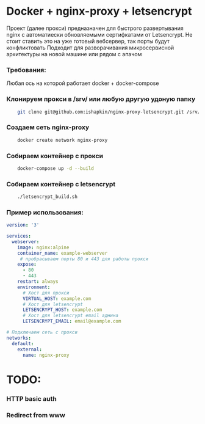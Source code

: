 # Docker + nginx-proxy + letsencrypt

Проект (далее прокси) предназначен для быстрого развертывания nginx с автоматиески обновляемыми сертифкатами от Letsencrypt.
Не стоит ставить это на уже готовый вебсервер, так порты будут конфликтовать
Подходит для разворачивания микросервисной архитектуры на новой машине или рядом с апачом

### Требования:
Любая ось на которой работает docker + docker-compose

### Клонируем прокси в /srv/ или любую другую удоную папку
```bash
    git clone git@github.com:ishapkin/nginx-proxy-letsencrypt.git /srv/proxy
```

### Создаем сеть nginx-proxy
```bash
    docker create network nginx-proxy
```

### Собираем контейнер с прокси 
```bash
    docker-compose up -d --build
```

### Собираем контейнер с letsencrypt
```bash
    ./letsencrypt_build.sh
```

### Пример использования:
```yaml
version: '3'

services:
  webserver:
    image: nginx:alpine
    container_name: example-webserver
     # пробрасываем порты 80 и 443 для работы прокси
    expose:
      - 80
      - 443
    restart: always
    environment:
      # Хост для прокси
      VIRTUAL_HOST: example.com
      # Хост для letsencrypt
      LETSENCRYPT_HOST: example.com
      # Хост для letsencrypt email админа
      LETSENCRYPT_EMAIL: email@example.com

# Подключаем сеть с прокси
networks:
  default:
    external:
      name: nginx-proxy

```

# TODO:
### HTTP basic auth
### Redirect from www 
